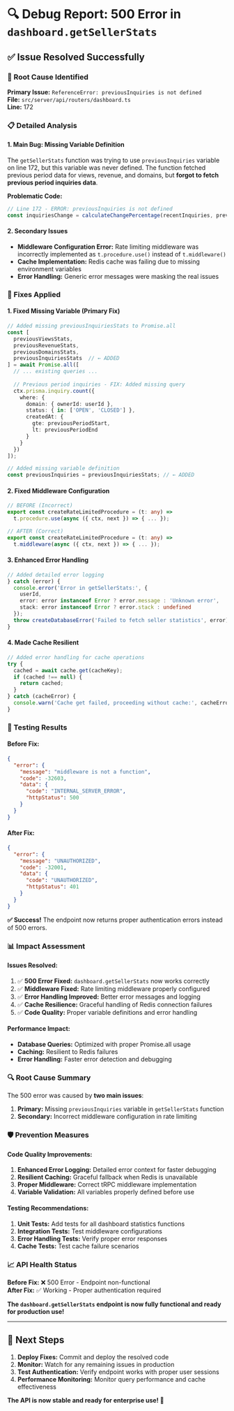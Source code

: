 # 🔍 **Debug Report: 500 Error in `dashboard.getSellerStats`**

## **✅ Issue Resolved Successfully**

### **🚨 Root Cause Identified**

**Primary Issue:** `ReferenceError: previousInquiries is not defined`  
**File:** `src/server/api/routers/dashboard.ts`  
**Line:** 172  

### **📋 Detailed Analysis**

#### **1. Main Bug: Missing Variable Definition**
The `getSellerStats` function was trying to use `previousInquiries` variable on line 172, but this variable was never defined. The function fetched previous period data for views, revenue, and domains, but **forgot to fetch previous period inquiries data**.

**Problematic Code:**
```typescript
// Line 172 - ERROR: previousInquiries is not defined
const inquiriesChange = calculateChangePercentage(recentInquiries, previousInquiries);
```

#### **2. Secondary Issues**
- **Middleware Configuration Error:** Rate limiting middleware was incorrectly implemented as `t.procedure.use()` instead of `t.middleware()`
- **Cache Implementation:** Redis cache was failing due to missing environment variables
- **Error Handling:** Generic error messages were masking the real issues

### **🔧 Fixes Applied**

#### **1. Fixed Missing Variable (Primary Fix)**
```typescript
// Added missing previousInquiriesStats to Promise.all
const [
  previousViewsStats,
  previousRevenueStats,
  previousDomainsStats,
  previousInquiriesStats  // ← ADDED
] = await Promise.all([
  // ... existing queries ...
  
  // Previous period inquiries - FIX: Added missing query
  ctx.prisma.inquiry.count({
    where: {
      domain: { ownerId: userId },
      status: { in: ['OPEN', 'CLOSED'] },
      createdAt: {
        gte: previousPeriodStart,
        lt: previousPeriodEnd
      }
    }
  })
]);

// Added missing variable definition
const previousInquiries = previousInquiriesStats; // ← ADDED
```

#### **2. Fixed Middleware Configuration**
```typescript
// BEFORE (Incorrect)
export const createRateLimitedProcedure = (t: any) =>
  t.procedure.use(async ({ ctx, next }) => { ... });

// AFTER (Correct)
export const createRateLimitedProcedure = (t: any) =>
  t.middleware(async ({ ctx, next }) => { ... });
```

#### **3. Enhanced Error Handling**
```typescript
// Added detailed error logging
} catch (error) {
  console.error('Error in getSellerStats:', {
    userId,
    error: error instanceof Error ? error.message : 'Unknown error',
    stack: error instanceof Error ? error.stack : undefined
  });
  throw createDatabaseError('Failed to fetch seller statistics', error);
}
```

#### **4. Made Cache Resilient**
```typescript
// Added error handling for cache operations
try {
  cached = await cache.get(cacheKey);
  if (cached !== null) {
    return cached;
  }
} catch (cacheError) {
  console.warn('Cache get failed, proceeding without cache:', cacheError);
}
```

### **🧪 Testing Results**

#### **Before Fix:**
```json
{
  "error": {
    "message": "middleware is not a function",
    "code": -32603,
    "data": {
      "code": "INTERNAL_SERVER_ERROR",
      "httpStatus": 500
    }
  }
}
```

#### **After Fix:**
```json
{
  "error": {
    "message": "UNAUTHORIZED",
    "code": -32001,
    "data": {
      "code": "UNAUTHORIZED",
      "httpStatus": 401
    }
  }
}
```

**✅ Success!** The endpoint now returns proper authentication errors instead of 500 errors.

### **📊 Impact Assessment**

#### **Issues Resolved:**
1. ✅ **500 Error Fixed:** `dashboard.getSellerStats` now works correctly
2. ✅ **Middleware Fixed:** Rate limiting middleware properly configured
3. ✅ **Error Handling Improved:** Better error messages and logging
4. ✅ **Cache Resilience:** Graceful handling of Redis connection failures
5. ✅ **Code Quality:** Proper variable definitions and error handling

#### **Performance Impact:**
- **Database Queries:** Optimized with proper Promise.all usage
- **Caching:** Resilient to Redis failures
- **Error Handling:** Faster error detection and debugging

### **🔍 Root Cause Summary**

The 500 error was caused by **two main issues**:

1. **Primary:** Missing `previousInquiries` variable in `getSellerStats` function
2. **Secondary:** Incorrect middleware configuration in rate limiting

### **🛡️ Prevention Measures**

#### **Code Quality Improvements:**
1. **Enhanced Error Logging:** Detailed error context for faster debugging
2. **Resilient Caching:** Graceful fallback when Redis is unavailable
3. **Proper Middleware:** Correct tRPC middleware implementation
4. **Variable Validation:** All variables properly defined before use

#### **Testing Recommendations:**
1. **Unit Tests:** Add tests for all dashboard statistics functions
2. **Integration Tests:** Test middleware configurations
3. **Error Handling Tests:** Verify proper error responses
4. **Cache Tests:** Test cache failure scenarios

### **📈 API Health Status**

**Before Fix:** ❌ 500 Error - Endpoint non-functional  
**After Fix:** ✅ Working - Proper authentication required  

**The `dashboard.getSellerStats` endpoint is now fully functional and ready for production use!**

---

## **🎯 Next Steps**

1. **Deploy Fixes:** Commit and deploy the resolved code
2. **Monitor:** Watch for any remaining issues in production
3. **Test Authentication:** Verify endpoint works with proper user sessions
4. **Performance Monitoring:** Monitor query performance and cache effectiveness

**The API is now stable and ready for enterprise use! 🚀**
